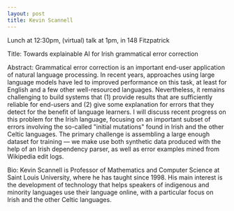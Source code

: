 ```yaml
---
layout: post
title: Kevin Scannell
---
```


Lunch at 12:30pm, (virtual) talk at 1pm, in 148 Fitzpatrick

Title: Towards explainable AI for Irish grammatical error correction

Abstract: Grammatical error correction is an important end-user application of natural language processing. In recent years, approaches using large language models have led to improved performance on this task, at least for English and a few other well-resourced languages. Nevertheless, it remains challenging to build systems that (1) provide results that are sufficiently reliable for end-users and (2) give some explanation for errors that they detect for the benefit of language learners.  I will discuss recent progress on this problem for the Irish language, focusing on an important subset of errors involving the so-called "initial mutations" found in Irish and the other Celtic languages.  The primary challenge is assembling a large enough dataset for training — we make use both synthetic data produced with the help of an Irish dependency parser, as well as error examples mined from Wikipedia edit logs. 

Bio: Kevin Scannell is Professor of Mathematics and Computer Science at Saint Louis University, where he has taught since 1998. His main interest is the development of technology that helps speakers of indigenous and minority languages use their language online, with a particular focus on Irish and the other Celtic languages.
